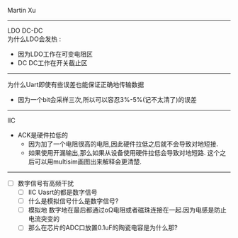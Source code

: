 Martin Xu  
___
LDO DC-DC    
为什么LDO会发热 :    
- 因为LDO工作在可变电阻区   
- DC DC工作在开关截止区
___     
为什么Uart即使有些误差也能保证正确地传输数据  
- 因为一个bit会采样三次,所以可以容忍3%-5%(记不太清了)的误差
____
IIC
- ACK是硬件拉低的
	- 因为加了一个电阻很高的电阻,因此硬件拉低之后就不会导致对地短接.
	- 如果使用开漏输出,那么如果从设备使用硬件拉低会导致对地短路.
这个之后可以用multisim画图出来解释会更清楚.

___
- [ ] 数字信号有高频干扰
	- [ ] IIC Uasrt的都是数字信号
	- [ ] 什么是模拟信号什么是数字信号?
	- [ ] 模拟地 数字地在最后都通过oΩ电阻或者磁珠连接在一起.因为电感是防止电流突变的
	- [ ] 那么在芯片的ADC口放置0.1uF的陶瓷电容是为什么那?
